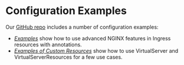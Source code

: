 # Configuration Examples

Our [GitHub repo](https://github.com/nginxinc/kubernetes-ingress) includes a number of configuration examples:
* [*Examples*](https://github.com/nginxinc/kubernetes-ingress/tree/master/examples) show how to use advanced NGINX features in Ingress resources with annotations.
* [*Examples of Custom Resources*](https://github.com/nginxinc/kubernetes-ingress/tree/master/examples-of-custom-resources) show how to use VirtualServer and VirtualServerResources for a few use cases.
